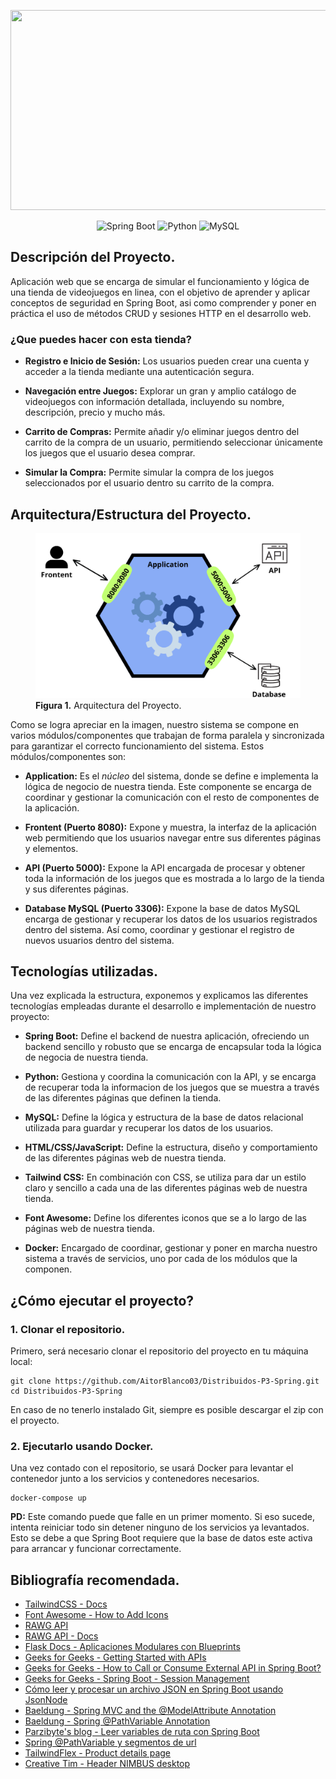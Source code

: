 <p align="center">
    <img 
        src="https://socialify.git.ci/AitorBlanco03/Distribuidos-P3-Spring/image?font=Raleway&language=1&name=1&owner=1&pattern=Charlie+Brown&theme=Auto" width="640" height="320"
    />
</p>

<p align="center">
    <img src="https://img.shields.io/badge/Spring_Boot-6DB33F?style=for-the-badge&logo=spring-boot&logoColor=white" alt="Spring Boot" />
    <img src="https://img.shields.io/badge/Python-3776AB?style=for-the-badge&logo=python&logoColor=white" alt="Python" />
    <img src="https://img.shields.io/badge/MySQL-005C84?style=for-the-badge&logo=mysql&logoColor=white" alt="MySQL" />
</p>

## Descripción del Proyecto.

Aplicación web que se encarga de simular el funcionamiento y lógica de una tienda de videojuegos en linea, con el objetivo de
aprender y aplicar conceptos de seguridad en Spring Boot, asi como comprender y poner en práctica el uso de métodos CRUD y sesiones
HTTP en el desarrollo web.

### ¿Que puedes hacer con esta tienda?

 * **Registro e Inicio de Sesión:** Los usuarios pueden crear una cuenta y acceder a la tienda mediante una autenticación segura.

 * **Navegación entre Juegos:** Explorar un gran y amplio catálogo de videojuegos con información detallada, incluyendo su nombre, descripción,
precio y mucho más.

 * **Carrito de Compras:** Permite añadir y/o eliminar juegos dentro del carrito de la compra de un usuario, permitiendo seleccionar únicamente
los juegos que el usuario desea comprar.

 * **Simular la Compra:** Permite simular la compra de los juegos seleccionados por el usuario dentro su carrito de la compra.

## Arquitectura/Estructura del Proyecto.

<p align="center">
    <figure>
        <img src="images/Arquitectura.png" alt="Arquitectura del Proyecto" width="500" />
        <figcaption><strong>Figura 1.</strong> Arquitectura del Proyecto.</figcaption>
    </figure>
</p>

Como se logra apreciar en la imagen, nuestro sistema se compone en varios módulos/componentes que trabajan de forma paralela y sincronizada para
garantizar el correcto funcionamiento del sistema. Estos módulos/componentes son:

 - **Application:** Es el *núcleo* del sistema, donde se define e implementa la lógica de negocio de nuestra tienda. Este componente se encarga
 de coordinar y gestionar la comunicación con el resto de componentes de la aplicación.

 - **Frontent (Puerto 8080):** Expone y muestra, la interfaz de la aplicación web permitiendo que los usuarios navegar entre sus diferentes páginas
 y elementos.

 - **API (Puerto 5000):** Expone la API encargada de procesar y obtener toda la información de los juegos que es mostrada a lo largo de la tienda
 y sus diferentes páginas.

 - **Database MySQL (Puerto 3306):** Expone la base de datos MySQL encarga de gestionar y recuperar los datos de los usuarios registrados dentro
 del sistema. Así como, coordinar y gestionar el registro de nuevos usuarios dentro del sistema.

## Tecnologías utilizadas.

Una vez explicada la estructura, exponemos y explicamos las diferentes tecnologías empleadas durante el desarrollo e implementación de nuestro
proyecto:

 - **Spring Boot:** Define el backend de nuestra aplicación, ofreciendo un backend sencillo y robusto que se encarga de encapsular toda la lógica
 de negocia de nuestra tienda.

 - **Python:** Gestiona y coordina la comunicación con la API, y se encarga de recuperar toda la informacion de los juegos que se muestra a través
 de las diferentes páginas que definen la tienda.

 - **MySQL:** Define la lógica y estructura de la base de datos relacional utilizada para guardar y recuperar los datos de los usuarios.

 - **HTML/CSS/JavaScript:** Define la estructura, diseño y comportamiento de las diferentes páginas web de nuestra tienda.

 - **Tailwind CSS:** En combinación con CSS, se utiliza para dar un estilo claro y sencillo a cada una de las diferentes páginas web de nuestra tienda.

 - **Font Awesome:** Define los diferentes iconos que se a lo largo de las páginas web de nuestra tienda.

 - **Docker:** Encargado de coordinar, gestionar y poner en marcha nuestro sistema a través de servicios, uno por cada de los módulos que la componen.

## ¿Cómo ejecutar el proyecto?

### 1. Clonar el repositorio.

Primero, será necesario clonar el repositorio del proyecto en tu máquina local:

```
git clone https://github.com/AitorBlanco03/Distribuidos-P3-Spring.git
cd Distribuidos-P3-Spring
```
En caso de no tenerlo instalado Git, siempre es posible descargar el zip con el proyecto.

### 2. Ejecutarlo usando Docker.

Una vez contado con el repositorio, se usará Docker para levantar el contenedor junto a los servicios y contenedores necesarios.

```
docker-compose up
```

**PD:** Este comando puede que falle en un primer momento. Si eso sucede, intenta reiniciar todo sin detener ninguno de los servicios ya levantados.
Esto se debe a que Spring Boot requiere que la base de datos este activa para arrancar y funcionar correctamente.

## Bibliografía recomendada.

* [TailwindCSS - Docs](https://tailwindcss.com/docs/styling-with-utility-classes)
* [Font Awesome - How to Add Icons](https://docs.fontawesome.com/web/add-icons/how-to)
* [RAWG API](https://rawg.io/apidocs)
* [RAWG API - Docs](https://api.rawg.io/docs/)
* [Flask Docs - Aplicaciones Modulares con Blueprints](https://flask-es.readthedocs.io/blueprints/)
* [Geeks for Geeks - Getting Started with APIs](https://www.geeksforgeeks.org/python-api-tutorial-getting-started-with-apis/)
* [Geeks for Geeks - How to Call or Consume External API in Spring Boot?](https://www.geeksforgeeks.org/how-to-call-or-consume-external-api-in-spring-boot/)
* [Geeks for Geeks - Spring Boot - Session Management](https://www.geeksforgeeks.org/spring-boot-session-management/)
* [Cómo leer y procesar un archivo JSON en Spring Boot usando JsonNode](https://itinajero.dev/como-leer-y-procesar-un-archivo-json-en-spring-boot-usando-jsonnode/)
* [Baeldung - Spring MVC and the @ModelAttribute Annotation](https://www.baeldung.com/spring-mvc-and-the-modelattribute-annotation)
* [Baeldung - Spring @PathVariable Annotation](https://www.baeldung.com/spring-pathvariable)
* [Parzibyte's blog - Leer variables de ruta con Spring Boot](https://parzibyte.me/blog/2019/08/26/variables-ruta-spring-boot/)
* [Spring @PathVariable y segmentos de url](https://www.arquitecturajava.com/spring-pathvariable-y-segmentos-de-url/)
* [TailwindFlex - Product details page](https://tailwindflex.com/@dika99/product-details-page)
* [Creative Tim - Header NIMBUS desktop](https://www.creative-tim.com/twcomponents/component/header-nimbus)